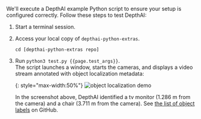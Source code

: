 We'll execute a DepthAI example Python script to ensure your setup is configured correctly. Follow these steps to test DepthAI:

1. Start a terminal session.
2. Access your local copy of `depthai-python-extras`.
    ```
    cd [depthai-python-extras repo]
    ```
3. Run `python3 test.py {{page.test_args}}`.<br/>
    The script launches a window, starts the cameras, and displays a video stream annotated with object localization metadata:

    {: style="max-width:50%"}
    ![object localization demo](/images/object_localization.png)

    In the screenshot above, DepthAI identified a tv monitor (1.286 m from the camera) and a chair (3.711 m from the camera). See [the list of object labels](https://github.com/luxonis/depthai-python-extras/blob/master/resources/nn/object_detection_4shave/labels_for_mobilenet_ssd.txt) on GitHub.
